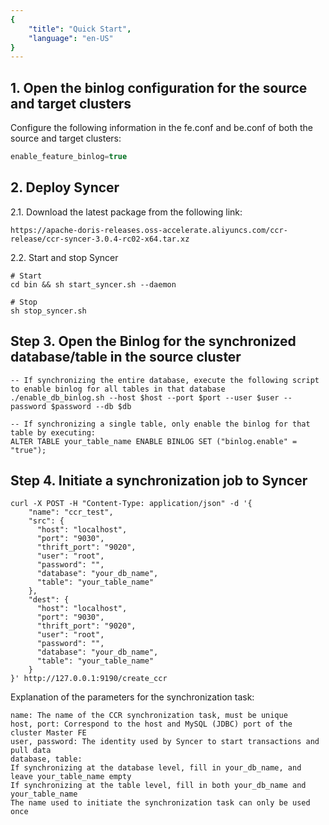 ```yaml
---
{
    "title": "Quick Start",
    "language": "en-US"
}
---
```


## 1. Open the binlog configuration for the source and target clusters

Configure the following information in the fe.conf and be.conf of both the source and target clusters:

```sql
enable_feature_binlog=true
```

## 2. Deploy Syncer

2.1. Download the latest package from the following link:

`https://apache-doris-releases.oss-accelerate.aliyuncs.com/ccr-release/ccr-syncer-3.0.4-rc02-x64.tar.xz`

2.2. Start and stop Syncer

```shell
# Start
cd bin && sh start_syncer.sh --daemon
```
```shell
# Stop
sh stop_syncer.sh
```

## Step 3. Open the Binlog for the synchronized database/table in the source cluster

```shell
-- If synchronizing the entire database, execute the following script to enable binlog for all tables in that database
./enable_db_binlog.sh --host $host --port $port --user $user --password $password --db $db

-- If synchronizing a single table, only enable the binlog for that table by executing:
ALTER TABLE your_table_name ENABLE BINLOG SET ("binlog.enable" = "true");
```

## Step 4. Initiate a synchronization job to Syncer

```shell
curl -X POST -H "Content-Type: application/json" -d '{
    "name": "ccr_test",
    "src": {
      "host": "localhost",
      "port": "9030",
      "thrift_port": "9020",
      "user": "root",
      "password": "",
      "database": "your_db_name",
      "table": "your_table_name"
    },
    "dest": {
      "host": "localhost",
      "port": "9030",
      "thrift_port": "9020",
      "user": "root",
      "password": "",
      "database": "your_db_name",
      "table": "your_table_name"
    }
}' http://127.0.0.1:9190/create_ccr
```

Explanation of the parameters for the synchronization task:

```shell
name: The name of the CCR synchronization task, must be unique
host, port: Correspond to the host and MySQL (JDBC) port of the cluster Master FE
user, password: The identity used by Syncer to start transactions and pull data
database, table:
If synchronizing at the database level, fill in your_db_name, and leave your_table_name empty
If synchronizing at the table level, fill in both your_db_name and your_table_name
The name used to initiate the synchronization task can only be used once
```
